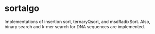 # sortalgo

Implementations of insertion sort, ternaryQsort, and msdRadixSort.
Also, binary search and k-mer search for DNA sequences are implemented.

